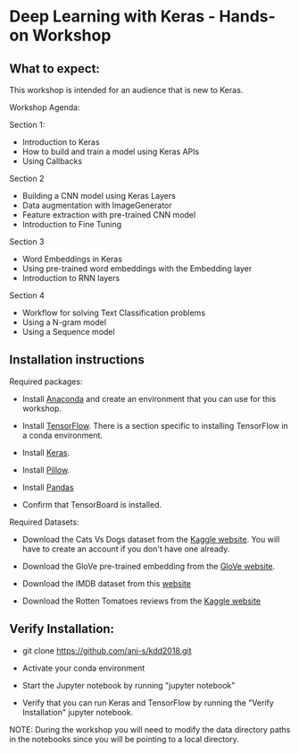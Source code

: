 # Deep Learning with Keras - Hands-on Workshop

## What to expect:

This workshop is intended for an audience that is new to Keras.

Workshop Agenda:

Section 1:

* Introduction to Keras
* How to build and train a model using Keras APIs
* Using Callbacks


Section 2

* Building a CNN model using Keras Layers
* Data augmentation with  ImageGenerator
* Feature extraction with pre-trained CNN model
* Introduction to Fine Tuning


Section 3

* Word Embeddings in Keras
* Using pre-trained word embeddings with the Embedding layer
* Introduction to RNN layers


Section 4

* Workflow for solving Text Classification problems
* Using a N-gram model
* Using a Sequence model



## Installation instructions

Required packages:

* Install [Anaconda](https://www.anaconda.com/download/#macos) and create an environment that you can use for this workshop.

* Install [TensorFlow](https://www.tensorflow.org/install/). There is a section specific to installing TensorFlow in a conda environment.

* Install [Keras](https://keras.io/#installation).

* Install [Pillow](https://pypi.org/project/Pillow/2.2.1/).

* Install [Pandas](https://pandas.pydata.org/pandas-docs/stable/install.html)

* Confirm that TensorBoard is installed.
 
Required Datasets:

* Download the Cats Vs Dogs dataset from the [Kaggle website](https://www.kaggle.com/c/dogs-vs-cats/data). You will have to create an account if you don't have one already.

* Download the GloVe pre-trained embedding from the [GloVe website](https://nlp.stanford.edu/projects/glove/).

* Download the IMDB dataset from this [website](http://ai.stanford.edu/~amaas/data/sentiment/)

* Download the Rotten Tomatoes reviews from the [Kaggle website](https://www.kaggle.com/c/3810/download/train.tsv.zip)

## Verify Installation:

* git clone https://github.com/anj-s/kdd2018.git

* Activate your conda environment

* Start the Jupyter notebook by running "jupyter notebook"
 
* Verify that you can run Keras and TensorFlow by running the "Verify Installation" jupyter notebook.

NOTE:
During the workshop you will need to modify the data directory paths in the notebooks since you will be pointing to a local directory. 

